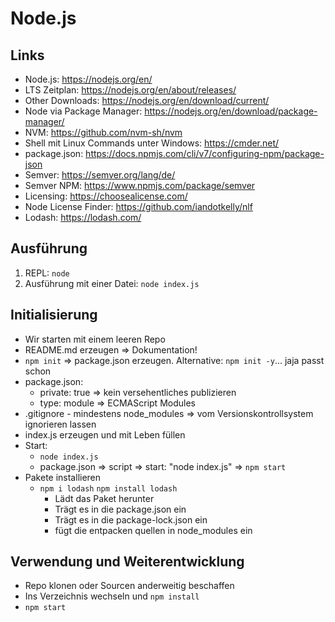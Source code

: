 # Node.js

## Links

- Node.js: https://nodejs.org/en/
- LTS Zeitplan: https://nodejs.org/en/about/releases/
- Other Downloads: https://nodejs.org/en/download/current/
- Node via Package Manager: https://nodejs.org/en/download/package-manager/
- NVM: https://github.com/nvm-sh/nvm
- Shell mit Linux Commands unter Windows: https://cmder.net/
- package.json: https://docs.npmjs.com/cli/v7/configuring-npm/package-json
- Semver: https://semver.org/lang/de/
- Semver NPM: https://www.npmjs.com/package/semver
- Licensing: https://choosealicense.com/
- Node License Finder: https://github.com/iandotkelly/nlf
- Lodash: https://lodash.com/

## Ausführung

1. REPL: `node`
2. Ausführung mit einer Datei: `node index.js`

## Initialisierung

- Wir starten mit einem leeren Repo
- README.md erzeugen => Dokumentation!
- `npm init` => package.json erzeugen. Alternative: `npm init -y`... jaja passt schon
- package.json:
  - private: true => kein versehentliches publizieren
  - type: module => ECMAScript Modules
- .gitignore - mindestens node_modules => vom Versionskontrollsystem ignorieren lassen
- index.js erzeugen und mit Leben füllen
- Start:
  - `node index.js`
  - package.json => script => start: "node index.js" => `npm start`
- Pakete installieren
  - `npm i lodash` `npm install lodash`
    - Lädt das Paket herunter
    - Trägt es in die package.json ein
    - Trägt es in die package-lock.json ein
    - fügt die entpacken quellen in node_modules ein

## Verwendung und Weiterentwicklung

- Repo klonen oder Sourcen anderweitig beschaffen
- Ins Verzeichnis wechseln und `npm install`
- `npm start`
